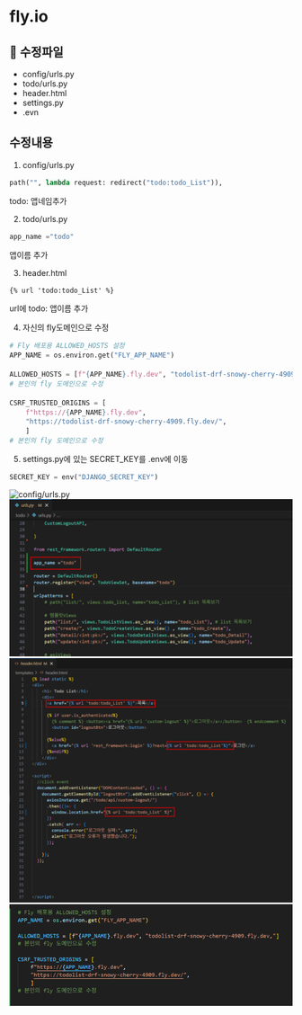 # fly.io 


## 🔧 수정파일

- config/urls.py
- todo/urls.py
- header.html
- settings.py
- .evn 

## 수정내용

1. config/urls.py
```python
path("", lambda request: redirect("todo:todo_List")),
```
todo: 앱네임추가


2. todo/urls.py
```python
app_name ="todo"
```
앱이름 추가

3. header.html
```html
{% url 'todo:todo_List' %}
```
url에 todo: 앱이름 추가

4. 자신의 fly도메인으로 수정
```python
# Fly 배포용 ALLOWED_HOSTS 설정
APP_NAME = os.environ.get("FLY_APP_NAME")

ALLOWED_HOSTS = [f"{APP_NAME}.fly.dev", "todolist-drf-snowy-cherry-4909.fly.dev,"]
# 본인의 fly 도메인으로 수정

CSRF_TRUSTED_ORIGINS = [
    f"https://{APP_NAME}.fly.dev",
    "https://todolist-drf-snowy-cherry-4909.fly.dev/",
    ]
# 본인의 fly 도메인으로 수정
```

5. settings.py에 있는 SECRET_KEY를 .env에 이동 
```python
SECRET_KEY = env("DJANGO_SECRET_KEY")
```

![config/urls.py](images/config_urls.png)
![todo/urls.py](images/todo_urls.png)
![header.html](images/header_html.png)
![settings.py](images/settings_py.png)

